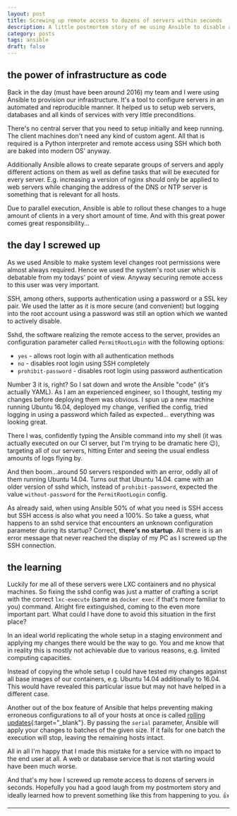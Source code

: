 ```yaml
---
layout: post
title: Screwing up remote access to dozens of servers within seconds
description: A little postmortem story of me using Ansible to disable access to dozens of servers in seconds and what I learned from my mistakes.
category: posts
tags: ansible
draft: false
---
```


## the power of infrastructure as code

Back in the day (must have been around 2016) my team and I were using Ansible to provision our infrastructure. It's a tool to configure servers in an automated and reproducible manner. It helped us to setup web servers, databases and all kinds of services with very little preconditions.

There's no central server that you need to setup initially and keep running. The client machines don't need any kind of custom agent. All that is required is a Python interpreter and remote access using SSH which both are baked into modern OS' anyway.

Additionally Ansible allows to create separate groups of servers and apply different actions on them as well as define tasks that will be executed for every server. E.g. increasing a version of nginx should only be applied to web servers while changing the address of the DNS or NTP server is something that is relevant for all hosts.

Due to parallel execution, Ansible is able to rollout these changes to a huge amount of clients in a very short amount of time. And with this great power comes great responsibility...

## the day I screwed up

As we used Ansible to make system level changes root permissions were almost always required. Hence we used the system's root user which is debatable from my todays' point of view. Anyway securing remote access to this user was very important.

SSH, among others, supports authentication using a password or a SSL key pair. We used the latter as it is more secure (and convenient) but logging into the root account using a password was still an option which we wanted to actively disable.

Sshd, the software realizing the remote access to the server, provides an configuration parameter called `PermitRootLogin` with the following options:

- `yes` - allows root login with all authentication methods
- `no` - disables root login using SSH completely
- `prohibit-password` - disables root login using password authentication

Number 3 it is, right? So I sat down and wrote the Ansible "code" (it's actually YAML). As I am an experienced engineer, so I thought, testing my changes before deploying them was obvious. I spun up a new machine running Ubuntu 16.04, deployed my change, verified the config, tried logging in using a password which failed as expected... everything was looking great.

There I was, confidently typing the Ansible command into my shell (it was actually executed on our CI server, but I'm trying to be dramatic here 😉), targeting all of our servers, hitting Enter and seeing the usual endless amounts of logs flying by.

And then boom...around 50 servers responded with an error, oddly all of them running Ubuntu 14.04. Turns out that Ubuntu 14.04. came with an older version of sshd which, instead of `prohibit-password`, expected the value `without-password` for the `PermitRootLogin` config.

As already said, when using Ansible 50% of what you need is SSH access but SSH access is also what you need a 100%. So take a guess, what happens to an sshd service that encounters an unknown configuration parameter during its startup? Correct, **there's no startup**. All there is is an error message that never reached the display of my PC as I screwed up the SSH connection.

## the learning

Luckily for me all of these servers were LXC containers and no physical machines. So fixing the sshd config was just a matter of crafting a script with the correct `lxc-execute` (same as `docker exec` if that's more familiar to you) command. Alright fire extinguished, coming to the even more important part. What could I have done to avoid this situation in the first place?

In an ideal world replicating the whole setup in a staging environment and applying my changes there would be the way to go. You and me know that in reality this is mostly not achievable due to various reasons, e.g. limited computing capacities.

Instead of copying the whole setup I could have tested my changes against all base images of our containers, e.g. Ubuntu 14.04 additionally to 16.04. This would have revealed this particular issue but may not have helped in a different case.

Another out of the box feature of Ansible that helps preventing making erroneous configurations to all of your hosts at once is called [rolling updates](https://docs.ansible.com/ansible/latest/user_guide/guide_rolling_upgrade.html#the-rolling-upgrade){:target="_blank"}. By passing the `serial` parameter, Ansible will apply your changes to batches of the given size. If it fails for one batch the execution will stop, leaving the remaining hosts intact.

All in all I'm happy that I made this mistake for a service with no impact to the end user at all. A web or database service that is not starting would have been much worse.

And that's my how I screwed up remote access to dozens of servers in seconds. Hopefully you had a good laugh from my postmortem story and ideally learned how to prevent something like this from happening to you. 👍

---
